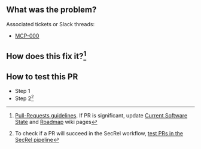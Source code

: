 <!-- Ensure the PR title reflects the feature or bug name -->

## What was the problem?
<!-- brief description of how things worked before this PR -->

Associated tickets or Slack threads:
<!-- replace "000" with ticket number in both places -->
- [MCP-000](https://amida.atlassian.net/browse/MCP-000)

## How does this fix it?[^1]
<!-- description of how things will work after this PR -->

## How to test this PR
- Step 1
- Step 2[^secrel]


[^1]: [Pull-Requests guidelines](https://github.com/department-of-veterans-affairs/abd-vro/wiki/Pull-Requests). If PR is significant, update [Current Software State](https://github.com/department-of-veterans-affairs/abd-vro/wiki/Current-Software-State) and [Roadmap](https://github.com/department-of-veterans-affairs/abd-vro/wiki/Roadmap) wiki pages
[^secrel]: To check if a PR will succeed in the SecRel workflow, [test PRs in the SecRel pipeline](https://github.com/department-of-veterans-affairs/abd-vro-internal/wiki/Secure-Release-process#to-test-prs-in-the-secrel-pipeline)
